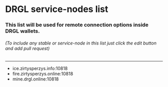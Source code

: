 # DRGL service-nodes list
### This list will be used for remote connection options inside DRGL wallets.
###### (To include any stable or service-node in this list just click the edit button and add pull request)

--------------------------

-  ice.zirtysperzys.info:10818
-  fire.zirtysperzys.online:10818
-  mine.drgl.online:10818
